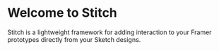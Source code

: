 # Welcome to Stitch

Stitch is a lightweight framework for adding interaction to your Framer prototypes directly from your Sketch designs.